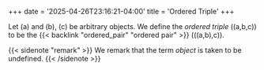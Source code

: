 +++
date = '2025-04-26T23:16:21-04:00'
title = 'Ordered Triple'
+++

Let \(a\) and \(b\), \(c\) be arbitrary objects. We define the
_ordered triple_ \((a,b,c)\) to be the
{{< backlink "ordered_pair" "ordered pair" >}}  \(((a,b),c)\).

{{< sidenote "remark" >}}
We remark that the term _object_ is taken to be undefined.
{{< /sidenote >}}
